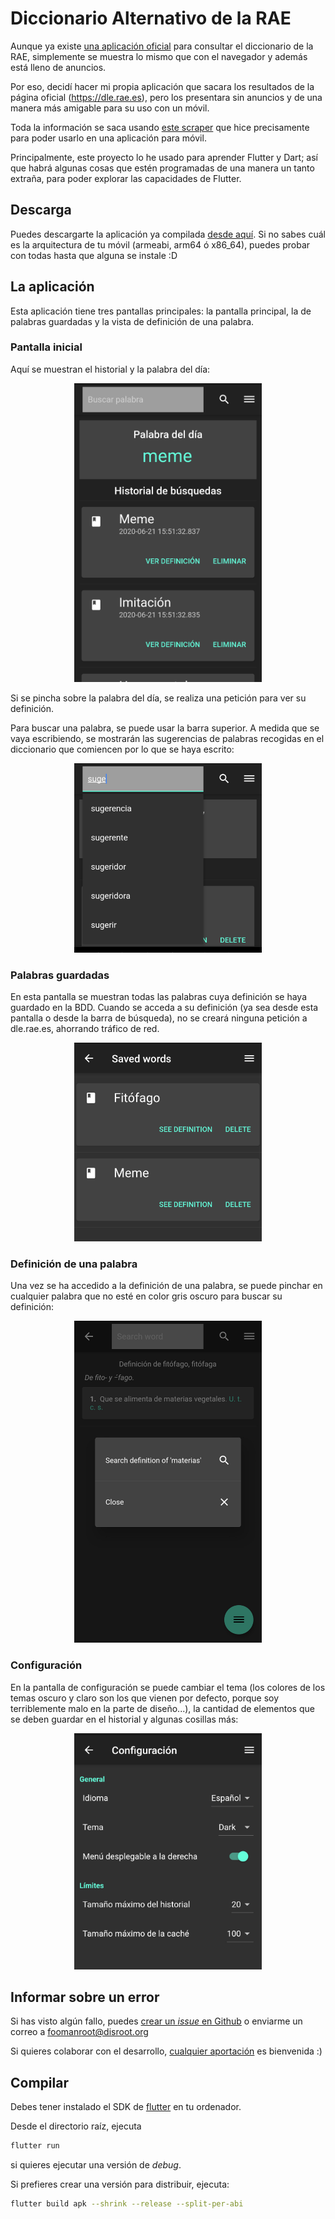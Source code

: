 # Diccionario Alternativo de la RAE

Aunque ya existe [una aplicación oficial](https://play.google.com/store/apps/details?id=es.rae.dle&hl=es_419) para consultar el diccionario de la RAE, simplemente se muestra lo mismo que con el navegador y además está lleno de anuncios.

Por eso, decidí hacer mi propia aplicación que sacara los resultados de la página oficial (https://dle.rae.es), pero los presentara sin anuncios y de una manera más amigable para su uso con un móvil.

Toda la información se saca usando [este scraper](https://github.com/Foo-Manroot/rae_scraper) que hice precisamente para poder usarlo en una aplicación para móvil.

Principalmente, este proyecto lo he usado para aprender Flutter y Dart; así que habrá algunas cosas que estén programadas de una manera un tanto extraña, para poder explorar las capacidades de Flutter.

## Descarga

Puedes descargarte la aplicación ya compilada [desde aquí](https://github.com/Foo-Manroot/da_rae/releases/latest).
Si no sabes cuál es la arquitectura de tu móvil (armeabi, arm64 ó x86_64), puedes probar con todas hasta que alguna se instale :D


## La aplicación

Esta aplicación tiene tres pantallas principales: la pantalla principal, la de palabras guardadas y la vista de definición de una palabra.

### Pantalla inicial

Aquí se muestran el historial y la palabra del día:

<p align="center">
  <img src="readme_img/Main.jpg" width="300">
</p>

Si se pincha sobre la palabra del día, se realiza una petición para ver su definición.


Para buscar una palabra, se puede usar la barra superior.
A medida que se vaya escribiendo, se mostrarán las sugerencias de palabras recogidas en el diccionario que comiencen por lo que se haya escrito:

<p align="center">
  <img src="readme_img/Suggestions.jpg" width="300">
</p>


### Palabras guardadas

En esta pantalla se muestran todas las palabras cuya definición se haya guardado en la BDD. Cuando se acceda a su definición (ya sea desde esta pantalla o desde la barra de búsqueda), no se creará ninguna petición a dle.rae.es, ahorrando tráfico de red.

<p align="center">
  <img src="readme_img/Saved_words.jpg" width="300">
</p>



### Definición de una palabra

Una vez se ha accedido a la definición de una palabra, se puede pinchar en cualquier palabra que no esté en color gris oscuro para buscar su definición:

<p align="center">
  <img src="readme_img/Search_word.jpg" width="300">
</p>



### Configuración

En la pantalla de configuración se puede cambiar el tema (los colores de los temas oscuro y claro son los que vienen por defecto, porque soy terriblemente malo en la parte de diseño...), la cantidad de elementos que se deben guardar en el historial y algunas cosillas más:

<p align="center">
  <img src="readme_img/Settings.jpg" width="300">
</p>



## Informar sobre un error

Si has visto algún fallo, puedes [crear un _issue_ en Github](https://github.com/Foo-Manroot/da_rae/issues) o enviarme un correo a [foomanroot@disroot.org](mailto:foomanroot@disroot.org)


Si quieres colaborar con el desarrollo, [cualquier aportación](https://github.com/Foo-Manroot/da_rae/pulls) es bienvenida :)



## Compilar

Debes tener instalado el SDK de [flutter](https://flutter.dev/docs/get-started/install) en tu ordenador.

Desde el directorio raíz, ejecuta
```sh
flutter run
```
si quieres ejecutar una versión de _debug_.



Si prefieres crear una versión para distribuir, ejecuta:
```sh
flutter build apk --shrink --release --split-per-abi
```
